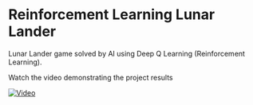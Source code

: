 # Reinforcement Learning Lunar Lander
 Lunar Lander game solved by AI using Deep Q Learning (Reinforcement Learning).

Watch the video demonstrating the project results

[![Video](http://i3.ytimg.com/vi/ulcJhQ5ndI4/hqdefault.jpg)](https://youtu.be/ulcJhQ5ndI4)
